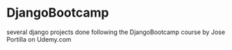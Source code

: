 # DjangoBootcamp
several django projects done following the DjangoBootcamp course by Jose Portilla on Udemy.com
